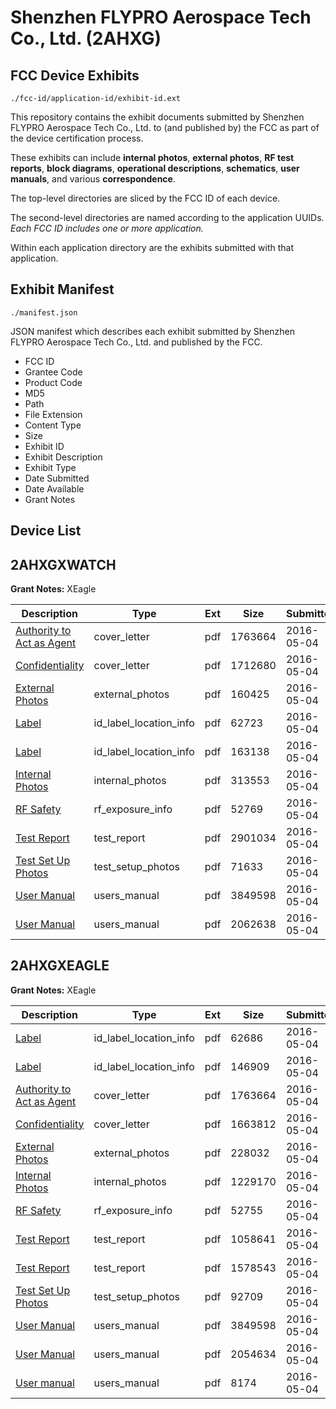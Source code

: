 # Shenzhen FLYPRO Aerospace Tech Co., Ltd. (2AHXG)
## FCC Device Exhibits

```
./fcc-id/application-id/exhibit-id.ext
```

This repository contains the exhibit documents submitted by Shenzhen FLYPRO Aerospace Tech Co., Ltd. to (and published by) the FCC as part of the device certification process.

These exhibits can include **internal photos**, **external photos**, **RF test reports**, **block diagrams**, **operational descriptions**, **schematics**, **user manuals**, and various **correspondence**.

The top-level directories are sliced by the FCC ID of each device.

The second-level directories are named according to the application UUIDs. *Each FCC ID includes one or more application.*

Within each application directory are the exhibits submitted with that application. 

## Exhibit Manifest

```
./manifest.json
```

JSON manifest which describes each exhibit submitted by Shenzhen FLYPRO Aerospace Tech Co., Ltd. and published by the FCC.

- FCC ID
- Grantee Code
- Product Code
- MD5
- Path
- File Extension
- Content Type
- Size
- Exhibit ID
- Exhibit Description
- Exhibit Type
- Date Submitted
- Date Available
- Grant Notes

## Device List
## 2AHXGXWATCH
**Grant Notes:** XEagle

| Description | Type | Ext | Size | Submitted | Available |
| ----------- | ---- | --- | ---- | --------- | --------- |
| [Authority to Act as Agent](2AHXGXWATCH/535572051325f55c444fc10d033eb753/2979256.pdf) | cover_letter | pdf | 1763664 | 2016-05-04 | 2016-05-06 |
| [Confidentiality](2AHXGXWATCH/535572051325f55c444fc10d033eb753/2979276.pdf) | cover_letter | pdf | 1712680 | 2016-05-04 | 2016-05-06 |
| [External Photos](2AHXGXWATCH/535572051325f55c444fc10d033eb753/2979277.pdf) | external_photos | pdf | 160425 | 2016-05-04 | 2016-05-06 |
| [Label](2AHXGXWATCH/535572051325f55c444fc10d033eb753/2979279.pdf) | id_label_location_info | pdf | 62723 | 2016-05-04 | 2016-05-06 |
| [Label](2AHXGXWATCH/535572051325f55c444fc10d033eb753/2979280.pdf) | id_label_location_info | pdf | 163138 | 2016-05-04 | 2016-05-06 |
| [Internal Photos](2AHXGXWATCH/535572051325f55c444fc10d033eb753/2979278.pdf) | internal_photos | pdf | 313553 | 2016-05-04 | 2016-05-06 |
| [RF Safety](2AHXGXWATCH/535572051325f55c444fc10d033eb753/2979286.pdf) | rf_exposure_info | pdf | 52769 | 2016-05-04 | 2016-05-06 |
| [Test Report](2AHXGXWATCH/535572051325f55c444fc10d033eb753/2979285.pdf) | test_report | pdf | 2901034 | 2016-05-04 | 2016-05-06 |
| [Test Set Up Photos](2AHXGXWATCH/535572051325f55c444fc10d033eb753/2979284.pdf) | test_setup_photos | pdf | 71633 | 2016-05-04 | 2016-05-06 |
| [User Manual](2AHXGXWATCH/535572051325f55c444fc10d033eb753/2979287.pdf) | users_manual | pdf | 3849598 | 2016-05-04 | 2016-05-06 |
| [User Manual](2AHXGXWATCH/535572051325f55c444fc10d033eb753/2979288.pdf) | users_manual | pdf | 2062638 | 2016-05-04 | 2016-05-06 |
## 2AHXGXEAGLE
**Grant Notes:** XEagle

| Description | Type | Ext | Size | Submitted | Available |
| ----------- | ---- | --- | ---- | --------- | --------- |
| [Label](2AHXGXEAGLE/ea8700376fb7ed6be20fc8a0cee0ef60/2979260.pdf) | id_label_location_info | pdf | 62686 | 2016-05-04 | 2016-05-06 |
| [Label](2AHXGXEAGLE/ea8700376fb7ed6be20fc8a0cee0ef60/2979261.pdf) | id_label_location_info | pdf | 146909 | 2016-05-04 | 2016-05-06 |
| [Authority to Act as Agent](2AHXGXEAGLE/ea8700376fb7ed6be20fc8a0cee0ef60/2979256.pdf) | cover_letter | pdf | 1763664 | 2016-05-04 | 2016-05-06 |
| [Confidentiality](2AHXGXEAGLE/ea8700376fb7ed6be20fc8a0cee0ef60/2979257.pdf) | cover_letter | pdf | 1663812 | 2016-05-04 | 2016-05-06 |
| [External Photos](2AHXGXEAGLE/ea8700376fb7ed6be20fc8a0cee0ef60/2979258.pdf) | external_photos | pdf | 228032 | 2016-05-04 | 2016-05-06 |
| [Internal Photos](2AHXGXEAGLE/ea8700376fb7ed6be20fc8a0cee0ef60/2979259.pdf) | internal_photos | pdf | 1229170 | 2016-05-04 | 2016-05-06 |
| [RF Safety](2AHXGXEAGLE/ea8700376fb7ed6be20fc8a0cee0ef60/2979266.pdf) | rf_exposure_info | pdf | 52755 | 2016-05-04 | 2016-05-06 |
| [Test Report](2AHXGXEAGLE/ea8700376fb7ed6be20fc8a0cee0ef60/2979267.pdf) | test_report | pdf | 1058641 | 2016-05-04 | 2016-05-06 |
| [Test Report](2AHXGXEAGLE/ea8700376fb7ed6be20fc8a0cee0ef60/2979270.pdf) | test_report | pdf | 1578543 | 2016-05-04 | 2016-05-06 |
| [Test Set Up Photos](2AHXGXEAGLE/ea8700376fb7ed6be20fc8a0cee0ef60/2979265.pdf) | test_setup_photos | pdf | 92709 | 2016-05-04 | 2016-05-06 |
| [User Manual](2AHXGXEAGLE/ea8700376fb7ed6be20fc8a0cee0ef60/2979271.pdf) | users_manual | pdf | 3849598 | 2016-05-04 | 2016-05-06 |
| [User Manual](2AHXGXEAGLE/ea8700376fb7ed6be20fc8a0cee0ef60/2979272.pdf) | users_manual | pdf | 2054634 | 2016-05-04 | 2016-05-06 |
| [User manual](2AHXGXEAGLE/ea8700376fb7ed6be20fc8a0cee0ef60/2979273.pdf) | users_manual | pdf | 8174 | 2016-05-04 | 2016-05-06 |
